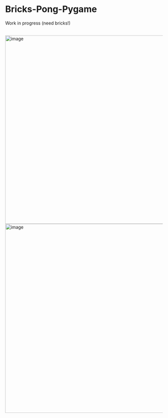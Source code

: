 # Bricks-Pong-Pygame

<p> Work in progress (need bricks!)</p>
<br>
<img width="603" alt="image" src="https://github.com/Gweezdo/Bricks-Pong-Pygame/assets/43289918/9b87fc6d-ed3b-4073-aaf1-606a77850ad9">
<img width="605" alt="image" src="https://github.com/Gweezdo/Bricks-Pong-Pygame/assets/43289918/ba62f369-3447-48ea-9cb5-39489869bd1a">

